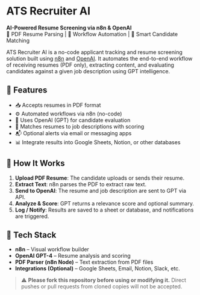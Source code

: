# ATS Recruiter AI

**AI-Powered Resume Screening via n8n & OpenAI**  
📄 PDF Resume Parsing | 🔁 Workflow Automation | 🎯 Smart Candidate Matching

ATS Recruiter AI is a no-code applicant tracking and resume screening solution built using [n8n](https://n8n.io/) and [OpenAI](https://platform.openai.com/). It automates the end-to-end workflow of receiving resumes (PDF only), extracting content, and evaluating candidates against a given job description using GPT intelligence.

## 🚀 Features

- 📥 Accepts resumes in PDF format
- ⚙️ Automated workflows via n8n (no-code)
- 🧠 Uses OpenAI (GPT) for candidate evaluation
- 🎯 Matches resumes to job descriptions with scoring
- 📬 Optional alerts via email or messaging apps
- 📊 Integrate results into Google Sheets, Notion, or other databases

## 📌 How It Works

1. **Upload PDF Resume**: The candidate uploads or sends their resume.
2. **Extract Text**: n8n parses the PDF to extract raw text.
3. **Send to OpenAI**: The resume and job description are sent to GPT via API.
4. **Analyze & Score**: GPT returns a relevance score and optional summary.
5. **Log / Notify**: Results are saved to a sheet or database, and notifications are triggered.

## 🧩 Tech Stack

- **n8n** – Visual workflow builder
- **OpenAI GPT-4** – Resume analysis and scoring
- **PDF Parser (n8n Node)** – Text extraction from PDF files
- **Integrations (Optional)** – Google Sheets, Email, Notion, Slack, etc.

> ⚠️ **Please fork this repository before using or modifying it.**
> Direct pushes or pull requests from cloned copies will not be accepted.
